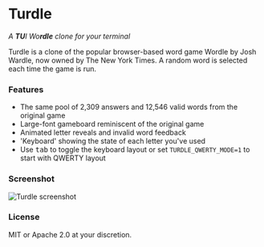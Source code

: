 # Turdle
_A **TU**I Wo**rdle** clone for your terminal_

Turdle is a clone of the popular browser-based word game Wordle by Josh Wardle, now owned by The New York Times.
A random word is selected each time the game is run.

### Features
* The same pool of 2,309 answers and 12,546 valid words from the original game
* Large-font gameboard reminiscent of the original game
* Animated letter reveals and invalid word feedback
* 'Keyboard' showing the state of each letter you've used
* Use <kbd>tab</kbd> to toggle the keyboard layout or set `TURDLE_QWERTY_MODE=1` to start with QWERTY layout

### Screenshot
![Turdle screenshot](https://files.catbox.moe/ijnh30.png)

### License
MIT or Apache 2.0 at your discretion.